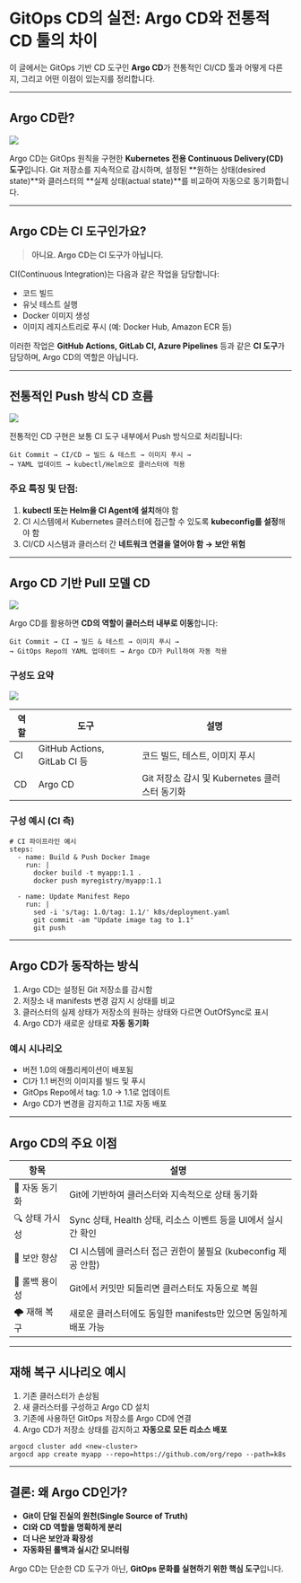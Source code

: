 # **GitOps CD의 실전: Argo CD와 전통적 CD 툴의 차이**

이 글에서는 GitOps 기반 CD 도구인 **Argo CD**가 전통적인 CI/CD 툴과 어떻게 다른지, 그리고 어떤 이점이 있는지를 정리합니다.

---

## **Argo CD란?**

  ![](Pasted%20image%2020250526172858.png)

Argo CD는 GitOps 원칙을 구현한 **Kubernetes 전용 Continuous Delivery(CD) 도구**입니다. Git 저장소를 지속적으로 감시하며, 설정된 **원하는 상태(desired state)**와 클러스터의 **실제 상태(actual state)**를 비교하여 자동으로 동기화합니다.

---

## **Argo CD는 CI 도구인가요?**


> **아니요. Argo CD는 CI 도구가 아닙니다.**

CI(Continuous Integration)는 다음과 같은 작업을 담당합니다:

- 코드 빌드
- 유닛 테스트 실행
- Docker 이미지 생성
- 이미지 레지스트리로 푸시 (예: Docker Hub, Amazon ECR 등)

이러한 작업은 **GitHub Actions, GitLab CI, Azure Pipelines** 등과 같은 **CI 도구**가 담당하며, Argo CD의 역할은 아닙니다.

---

## **전통적인 Push 방식 CD 흐름**

![](Pasted%20image%2020250526173309.png)

전통적인 CD 구현은 보통 CI 도구 내부에서 Push 방식으로 처리됩니다:

```
Git Commit → CI/CD → 빌드 & 테스트 → 이미지 푸시 → 
→ YAML 업데이트 → kubectl/Helm으로 클러스터에 적용
```

### **주요 특징 및 단점:**

1. **kubectl 또는 Helm을 CI Agent에 설치**해야 함
2. CI 시스템에서 Kubernetes 클러스터에 접근할 수 있도록 **kubeconfig를 설정**해야 함
3. CI/CD 시스템과 클러스터 간 **네트워크 연결을 열어야 함 → 보안 위험**

---

## **Argo CD 기반 Pull 모델 CD**

![](Pasted%20image%2020250526173342.png)

Argo CD를 활용하면 **CD의 역할이 클러스터 내부로 이동**합니다:

```
Git Commit → CI → 빌드 & 테스트 → 이미지 푸시 →
→ GitOps Repo의 YAML 업데이트 → Argo CD가 Pull하여 자동 적용
```

### **구성도 요약**

![](Pasted%20image%2020250526173414.png)

| **역할** | **도구**                      | **설명**                           |
| ------ | --------------------------- | -------------------------------- |
| CI     | GitHub Actions, GitLab CI 등 | 코드 빌드, 테스트, 이미지 푸시               |
| CD     | Argo CD                     | Git 저장소 감시 및 Kubernetes 클러스터 동기화 |

### **구성 예시 (CI 측)**

```
# CI 파이프라인 예시
steps:
  - name: Build & Push Docker Image
    run: |
      docker build -t myapp:1.1 .
      docker push myregistry/myapp:1.1

  - name: Update Manifest Repo
    run: |
      sed -i 's/tag: 1.0/tag: 1.1/' k8s/deployment.yaml
      git commit -am "Update image tag to 1.1"
      git push
```


---

## **Argo CD가 동작하는 방식**

1. Argo CD는 설정된 Git 저장소를 감시함
2. 저장소 내 manifests 변경 감지 시 상태를 비교
3. 클러스터의 실제 상태가 저장소의 원하는 상태와 다르면 OutOfSync로 표시
4. Argo CD가 새로운 상태로 **자동 동기화**

### **예시 시나리오**

- 버전 1.0의 애플리케이션이 배포됨
- CI가 1.1 버전의 이미지를 빌드 및 푸시
- GitOps Repo에서 tag: 1.0 → 1.1로 업데이트
- Argo CD가 변경을 감지하고 1.1로 자동 배포

---

## **Argo CD의 주요 이점**

|**항목**|**설명**|
|---|---|
|🔄 자동 동기화|Git에 기반하여 클러스터와 지속적으로 상태 동기화|
|🔍 상태 가시성|Sync 상태, Health 상태, 리소스 이벤트 등을 UI에서 실시간 확인|
|🔐 보안 향상|CI 시스템에 클러스터 접근 권한이 불필요 (kubeconfig 제공 안함)|
|🧵 롤백 용이성|Git에서 커밋만 되돌리면 클러스터도 자동으로 복원|
|🌩️ 재해 복구|새로운 클러스터에도 동일한 manifests만 있으면 동일하게 배포 가능|

---

## **재해 복구 시나리오 예시**

1. 기존 클러스터가 손상됨
2. 새 클러스터를 구성하고 Argo CD 설치
3. 기존에 사용하던 GitOps 저장소를 Argo CD에 연결
4. Argo CD가 저장소 상태를 감지하고 **자동으로 모든 리소스 배포**

```
argocd cluster add <new-cluster>
argocd app create myapp --repo=https://github.com/org/repo --path=k8s
```

---

## **결론: 왜 Argo CD인가?**

- **Git이 단일 진실의 원천(Single Source of Truth)**
- **CI와 CD 역할을 명확하게 분리**
- **더 나은 보안과 확장성**
- **자동화된 롤백과 실시간 모니터링**

Argo CD는 단순한 CD 도구가 아닌, **GitOps 문화를 실현하기 위한 핵심 도구**입니다.
